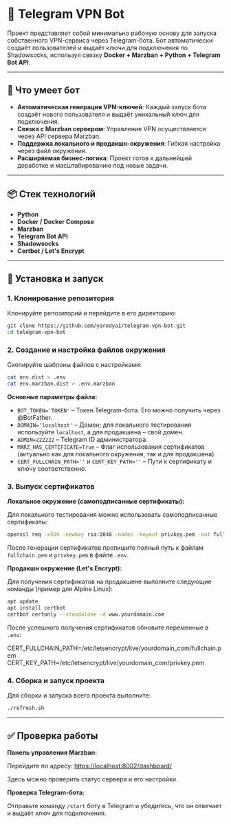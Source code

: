 # **🤖 Telegram VPN Bot**

Проект представляет собой минимально рабочую основу для запуска собственного VPN-сервиса через Telegram-бота. Бот автоматически создаёт пользователей и выдаёт ключи для подключения по Shadowsocks, используя связку **Docker \+ Marzban \+ Python \+ Telegram Bot API**.

---

## **🚀 Что умеет бот**

* **Автоматическая генерация VPN-ключей**: Каждый запуск бота создаёт нового пользователя и выдаёт уникальный ключ для подключения.  
* **Связка с Marzban сервером**: Управление VPN осуществляется через API сервера Marzban.  
* **Поддержка локального и продакшн-окружения**: Гибкая настройка через файл окружения.  
* **Расширяемая бизнес-логика**: Проект готов к дальнейшей доработке и масштабированию под новые задачи.

---

## **📦 Стек технологий**

* **Python**  
* **Docker / Docker Compose**  
* **Marzban**  
* **Telegram Bot API**  
* **Shadowsocks**  
* **Certbot / Let's Encrypt**

---

## **🔧 Установка и запуск**

### **1\. Клонирование репозитория**

Клонируйте репозиторий и перейдите в его директорию:

```bash
git clone https://github.com/yarodya1/telegram-vpn-bot.git  
cd telegram-vpn-bot
```

### **2\. Создание и настройка файлов окружения**

Скопируйте шаблоны файлов с настройками:

```bash
cat env.dist > .env  
cat env.marzban.dist > .env.marzban
```

**Основные параметры файла:**

* `BOT_TOKEN='TOKEN'` – Токен Telegram-бота. Его можно получить через @BotFather.  
* `DOMAIN='localhost'` – Домен; для локального тестирования используйте `localhost`, а для продакшена – свой домен.  
* `ADMIN=222222` – Telegram ID администратора.  
* `MARZ_HAS_CERTIFICATE=True` – Флаг использования сертификатов (актуально как для локального окружения, так и для продакшена).  
* `CERT_FULLCHAIN_PATH=''` и `CERT_KEY_PATH=''` – Пути к сертификату и ключу соответственно.

### **3. Выпуск сертификатов**

**Локальное окружение (самоподписанные сертификаты):**

Для локального тестирования можно использовать самоподписанные сертификаты:

```bash
openssl req -x509 -newkey rsa:2048 -nodes -keyout privkey.pem -out fullchain.pem -days 365 -subj "/CN=localhost"
```

После генерации сертификатов пропишите полный путь к файлам `fullchain.pem` и `privkey.pem` в файле `.env`.

**Продакшн окружение (Let's Encrypt):**

Для получения сертификатов на продакшене выполните следующие команды (пример для Alpine Linux):

```bash
apt update  
apt install certbot  
certbot certonly --standalone -d www.yourdomain.com
```

После успешного получения сертификатов обновите переменные в `.env`:

CERT_FULLCHAIN_PATH=/etc/letsencrypt/live/yourdomain_com/fullchain.pem  
CERT_KEY_PATH=/etc/letsencrypt/live/yourdomain_com/privkey.pem

### **4. Сборка и запуск проекта**

Для сборки и запуска всего проекта выполните:

```bash
./refresh.sh
```

---

## **✅ Проверка работы**

**Панель управления Marzban:**

Перейдите по адресу: [https://localhost:8002/dashboard/](https://localhost:8002/dashboard/)

Здесь можно проверить статус сервера и его настройки.

**Проверка Telegram-бота:**

Отправьте команду `/start` боту в Telegram и убедитесь, что он отвечает и выдаёт ключ для подключения.

